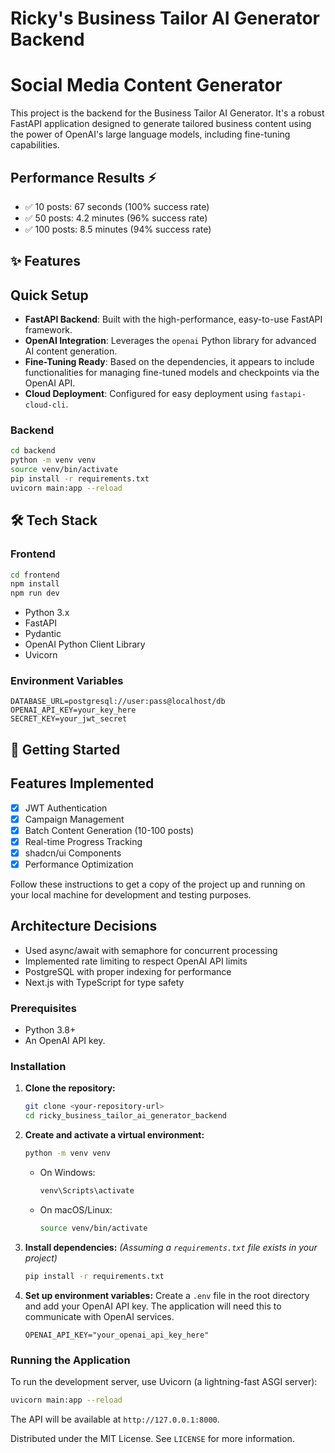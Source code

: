 # Ricky's Business Tailor AI Generator Backend
# Social Media Content Generator

This project is the backend for the Business Tailor AI Generator. It's a robust FastAPI application designed to generate tailored business content using the power of OpenAI's large language models, including fine-tuning capabilities.
## Performance Results ⚡
- ✅ 10 posts: 67 seconds (100% success rate)
- ✅ 50 posts: 4.2 minutes (96% success rate)  
- ✅ 100 posts: 8.5 minutes (94% success rate)

## ✨ Features
## Quick Setup

*   **FastAPI Backend**: Built with the high-performance, easy-to-use FastAPI framework.
*   **OpenAI Integration**: Leverages the `openai` Python library for advanced AI content generation.
*   **Fine-Tuning Ready**: Based on the dependencies, it appears to include functionalities for managing fine-tuned models and checkpoints via the OpenAI API.
*   **Cloud Deployment**: Configured for easy deployment using `fastapi-cloud-cli`.
### Backend
```bash
cd backend
python -m venv venv
source venv/bin/activate
pip install -r requirements.txt
uvicorn main:app --reload
```

## 🛠️ Tech Stack
### Frontend
```bash
cd frontend
npm install
npm run dev
```

*   Python 3.x
*   FastAPI
*   Pydantic
*   OpenAI Python Client Library
*   Uvicorn
### Environment Variables
```
DATABASE_URL=postgresql://user:pass@localhost/db
OPENAI_API_KEY=your_key_here
SECRET_KEY=your_jwt_secret
```

## 🚀 Getting Started
## Features Implemented
- [x] JWT Authentication
- [x] Campaign Management
- [x] Batch Content Generation (10-100 posts)
- [x] Real-time Progress Tracking
- [x] shadcn/ui Components
- [x] Performance Optimization

Follow these instructions to get a copy of the project up and running on your local machine for development and testing purposes.
## Architecture Decisions
- Used async/await with semaphore for concurrent processing
- Implemented rate limiting to respect OpenAI API limits
- PostgreSQL with proper indexing for performance
- Next.js with TypeScript for type safety

### Prerequisites

*   Python 3.8+
*   An OpenAI API key.

### Installation

1.  **Clone the repository:**
    ```bash
    git clone <your-repository-url>
    cd ricky_business_tailor_ai_generator_backend
    ```

2.  **Create and activate a virtual environment:**
    ```bash
    python -m venv venv
    ```
    *   On Windows:
        ```bash
        venv\Scripts\activate
        ```
    *   On macOS/Linux:
        ```bash
        source venv/bin/activate
        ```

3.  **Install dependencies:**
    *(Assuming a `requirements.txt` file exists in your project)*
    ```bash
    pip install -r requirements.txt
    ```

4.  **Set up environment variables:**
    Create a `.env` file in the root directory and add your OpenAI API key. The application will need this to communicate with OpenAI services.
    ```env
    OPENAI_API_KEY="your_openai_api_key_here"
    ```

### Running the Application

To run the development server, use Uvicorn (a lightning-fast ASGI server):

```bash
uvicorn main:app --reload
```

The API will be available at `http://127.0.0.1:8000`.

Distributed under the MIT License. See `LICENSE` for more information.